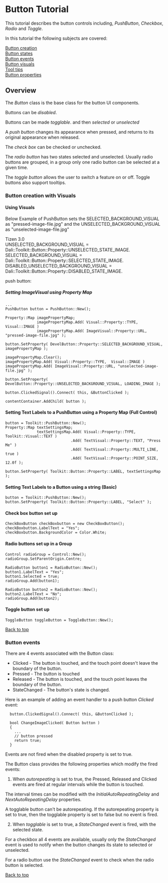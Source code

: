 <a name="0"></a>
# Button Tutorial

This tutorial describes the button controls including, _PushButton_, _Checkbox_, _Radio_ and _Toggle_.

In this tutorial the following subjects are covered:

[Button creation](#1)<br>
[Button states](#2)<br>
[Button events](#3)<br>
[Button visuals](#4)<br>
[Tool tips](#5)<br>
[Button properties](#6)<br>

## Overview

The *Button* class is the base class for the button UI components.

Buttons can be  _disabled_.

Buttons can be made _togglable_. and then _selected_ or _unselected_

A *push button* changes its appearance when pressed, and returns to its original appearance when released.

The *check box* can be checked or unchecked.

The *radio button* has two states selected and unselected. Usually radio buttons are grouped, in a group only one
radio button can be selected at a given time.

The *toggle button* allows the user to switch a feature on or off. Toggle buttons also support tooltips.

<a name="1"></a>
### Button creation with Visuals

#### Using Visuals

Below Example of PushButton sets the SELECTED_BACKGROUND_VISUAL as "pressed-image-file.jpg" and the UNSELECTED_BACKGROUND_VISUAL as "unselected-image-file.jpg"

Tizen 3.0<br>
UNSELECTED_BACKGROUND_VISUAL = Dali::Toolkit::Button::Property::UNSELECTED_STATE_IMAGE.<br>
SELECTED_BACKGROUND_VISUAL = Dali::Toolkit::Button::Property::SELECTED_STATE_IMAGE.<br>
DISABLED_UNSELECTED_BACKGROUND_VISUAL = Dali::Toolkit::Button::Property::DISABLED_STATE_IMAGE.<br>

push button:

##### Setting ImageVisual  using Property Map

~~~{.cpp}
...
PushButton button = PushButton::New();

Property::Map imagePropertyMap;
              imagePropertyMap.Add( Visual::Property::TYPE,  Visual::IMAGE )
              imagePropertyMap.Add( ImageVisual::Property::URL, "pressed-image-file.jpg" );

button.SetProperty( DevelButton::Property::SELECTED_BACKGROUND_VISUAL, imagePropertyMap );

imagePropertyMap.Clear();
imagePropertyMap.Add( Visual::Property::TYPE,  Visual::IMAGE )
imagePropertyMap.Add( ImageVisual::Property::URL, "unselected-image-file.jpg" );

button.SetProperty( DevelButton::Property::UNSELECTED_BACKGROUND_VISUAL, LOADING_IMAGE );

button.ClickedSignal().Connect( this, &ButtonClicked );

contentContainer.AddChild( button );

~~~

#### Setting Text Labels to a PushButton using a Property Map (Full Control)

~~~{.cpp}
button = Toolkit::PushButton::New();
Property::Map textSettingsMap;
              textSettingsMap.Add( Visual::Property::TYPE, Toolkit::Visual::TEXT )
                             .Add( TextVisual::Property::TEXT, "Press Me" )
                             .Add( TextVisual::Property::MULTI_LINE, true )
                             .Add( TextVisual::Property::POINT_SIZE, 12.0f );

button.SetProperty( Toolkit::Button::Property::LABEL, textSettingsMap );
~~~

#### Setting Text Labels to a Button using a string (Basic)

~~~{.cpp}
button = Toolkit::PushButton::New();
button.SetProperty( Toolkit::Button::Property::LABEL, "Select" );
~~~

#### Check box button set up

~~~{.cpp}
CheckBoxButton checkBoxbutton = new CheckBoxButton();
checkBoxbutton.LabelText = "Yes";
checkBoxbutton.BackgroundColor = Color.White;
~~~

#### Radio buttons set up in a Group

~~~{.cpp}
Control radioGroup = Control::New();
radioGroup.SetParentOrigin.Centre;

RadioButton button1 = RadioButton::New();
button1.LabelText = "Yes";
button1.Selected = true;
radioGroup.Add(button1);

RadioButton button2 = RadioButton::New();
button2.LabelText = "No";
radioGroup.Add(button2);
~~~

#### Toggle button set up

~~~{.cpp}
ToggleButton toggleButton = ToggleButton::New();
~~~

[Back to top](#0)

<a name="3"></a>
### Button events

There are 4 events associated with the Button class:

+ Clicked	- The button is touched, and the touch point doesn't leave the boundary of the button.
+ Pressed	- The button is touched
+ Released	- The button is touched, and the touch point leaves the boundary of the button.
+ StateChanged	- The button's state is changed.

Here is an example of adding an event handler to a push button _Clicked_ event:

~~~{.cpp}
  button.ClickedSignal().Connect( this, &ButtonClicked );

  bool ChangeImageClicked( Button button )
  {
    ...
    // button pressed
    return true;
  }
~~~

Events are not fired when the disabled property is set to true.

The Button class provides the following properties which modify the fired events:

1. When *autorepeating* is set to true, the Pressed, Released and Clicked events are fired at regular
   intervals while the button is touched.

The interval times can be modified with the _InitialAutoRepeatingDelay_ and _NextAutoRepeatingDelay_ properties.

A togglable button can't be autorepeating. If the autorepeating property is set to true,
then the togglable property is set to false but no event is fired.

2. When *togglable* is set to true, a _StateChanged_ event is fired, with the selected state.

For a checkbox all 4 events are available, usually only the _StateChanged_ event is used to notify
when the button changes its state to selected or unselected.

For a radio button use the _StateChanged_ event to check when the radio button is selected.

[Back to top](#0)

